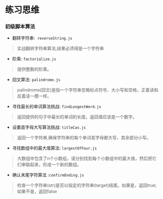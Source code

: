# 练习思维
### 初级脚本算法

- 翻转字符串:  `reverseString.js`
> 实战翻转字符串算法,结果必须得是一个字符串
- 阶乘: `factorialize.js`
> 提供整数的阶乘。
- 回文算法: `palindrome.js`
> palindrome(回文)是指一个字符串忽略标点符号、大小写和空格，正着读和反着读一模一样。
- 寻找最长的单词算法挑战: `findLongestWord.js`
> 返回提供的句子中最长的单词的长度。返回值应该是一个数字。
- 设置首字母大写算法挑战: `titleCas.js`
> 返回一个字符串,确保字符串的每个单词首字母都大写，其余部分小写。
- 寻找数组中的最大值算法: `largestOfFour.js`
> 大数组中包含了n个小数组，请分别找到每个小数组中的最大值，然后把它们串联起来，形成一个新的数组。
- 确认末尾字符算法 :`confirmEnding.js`
> 检查一个字符串(str)是否以指定的字符串(target)结尾。如果是，返回true;如果不是，返回false

